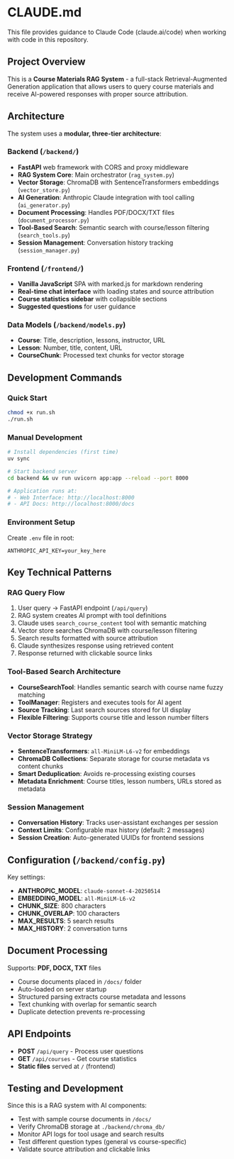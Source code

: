 # CLAUDE.md

This file provides guidance to Claude Code (claude.ai/code) when working with code in this repository.

## Project Overview

This is a **Course Materials RAG System** - a full-stack Retrieval-Augmented Generation application that allows users to query course materials and receive AI-powered responses with proper source attribution.

## Architecture

The system uses a **modular, three-tier architecture**:

### Backend (`/backend/`)
- **FastAPI** web framework with CORS and proxy middleware
- **RAG System Core**: Main orchestrator (`rag_system.py`)
- **Vector Storage**: ChromaDB with SentenceTransformers embeddings (`vector_store.py`)
- **AI Generation**: Anthropic Claude integration with tool calling (`ai_generator.py`)
- **Document Processing**: Handles PDF/DOCX/TXT files (`document_processor.py`)
- **Tool-Based Search**: Semantic search with course/lesson filtering (`search_tools.py`)
- **Session Management**: Conversation history tracking (`session_manager.py`)

### Frontend (`/frontend/`)
- **Vanilla JavaScript** SPA with marked.js for markdown rendering
- **Real-time chat interface** with loading states and source attribution
- **Course statistics sidebar** with collapsible sections
- **Suggested questions** for user guidance

### Data Models (`/backend/models.py`)
- **Course**: Title, description, lessons, instructor, URL
- **Lesson**: Number, title, content, URL
- **CourseChunk**: Processed text chunks for vector storage

## Development Commands

### Quick Start
```bash
chmod +x run.sh
./run.sh
```

### Manual Development
```bash
# Install dependencies (first time)
uv sync

# Start backend server
cd backend && uv run uvicorn app:app --reload --port 8000

# Application runs at:
# - Web Interface: http://localhost:8000
# - API Docs: http://localhost:8000/docs
```

### Environment Setup
Create `.env` file in root:
```
ANTHROPIC_API_KEY=your_key_here
```

## Key Technical Patterns

### RAG Query Flow
1. User query → FastAPI endpoint (`/api/query`)
2. RAG system creates AI prompt with tool definitions
3. Claude uses `search_course_content` tool with semantic matching
4. Vector store searches ChromaDB with course/lesson filtering
5. Search results formatted with source attribution
6. Claude synthesizes response using retrieved content
7. Response returned with clickable source links

### Tool-Based Search Architecture
- **CourseSearchTool**: Handles semantic search with course name fuzzy matching
- **ToolManager**: Registers and executes tools for AI agent
- **Source Tracking**: Last search sources stored for UI display
- **Flexible Filtering**: Supports course title and lesson number filters

### Vector Storage Strategy
- **SentenceTransformers**: `all-MiniLM-L6-v2` for embeddings
- **ChromaDB Collections**: Separate storage for course metadata vs content chunks
- **Smart Deduplication**: Avoids re-processing existing courses
- **Metadata Enrichment**: Course titles, lesson numbers, URLs stored as metadata

### Session Management
- **Conversation History**: Tracks user-assistant exchanges per session
- **Context Limits**: Configurable max history (default: 2 messages)
- **Session Creation**: Auto-generated UUIDs for frontend sessions

## Configuration (`/backend/config.py`)

Key settings:
- **ANTHROPIC_MODEL**: `claude-sonnet-4-20250514`
- **EMBEDDING_MODEL**: `all-MiniLM-L6-v2`
- **CHUNK_SIZE**: 800 characters
- **CHUNK_OVERLAP**: 100 characters
- **MAX_RESULTS**: 5 search results
- **MAX_HISTORY**: 2 conversation turns

## Document Processing

Supports: **PDF, DOCX, TXT** files
- Course documents placed in `/docs/` folder
- Auto-loaded on server startup
- Structured parsing extracts course metadata and lessons
- Text chunking with overlap for semantic search
- Duplicate detection prevents re-processing

## API Endpoints

- **POST** `/api/query` - Process user questions
- **GET** `/api/courses` - Get course statistics
- **Static files** served at `/` (frontend)

## Testing and Development

Since this is a RAG system with AI components:
- Test with sample course documents in `/docs/`
- Verify ChromaDB storage at `./backend/chroma_db/`
- Monitor API logs for tool usage and search results
- Test different question types (general vs course-specific)
- Validate source attribution and clickable links